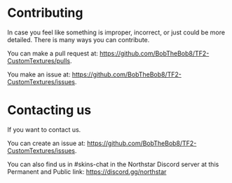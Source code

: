 # Contributing

In case you feel like something is improper, incorrect, or just could be more detailed. There is many ways you can contribute.

You can make a pull request at:  https://github.com/BobTheBob8/TF2-CustomTextures/pulls.

You make an issue at: https://github.com/BobTheBob8/TF2-CustomTextures/issues.

# Contacting us

If you want to contact us.

You can create an issue at: https://github.com/BobTheBob8/TF2-CustomTextures/issues.

You can also find us in #skins-chat in the Northstar Discord server at this Permanent and Public link: https://discord.gg/northstar
